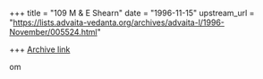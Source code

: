 +++
title = "109 M & E Shearn"
date = "1996-11-15"
upstream_url = "https://lists.advaita-vedanta.org/archives/advaita-l/1996-November/005524.html"

+++
[Archive link](https://lists.advaita-vedanta.org/archives/advaita-l/1996-November/005524.html)

om

